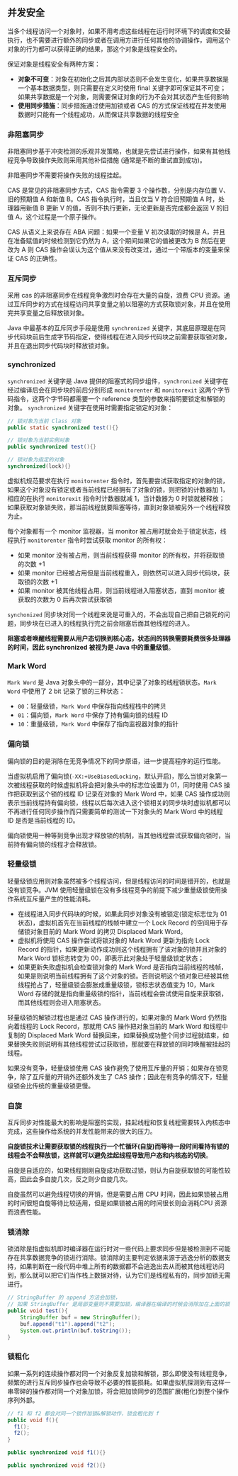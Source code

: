 ## 并发安全

当多个线程访问一个对象时，如果不用考虑这些线程在运行时环境下的调度和交替执行，也不需要进行额外的同步或者在调用方进行任何其他的协调操作，调用这个对象的行为都可以获得正确的结果，那这个对象是线程安全的。

保证对象是线程安全有两种方案：

- **对象不可变**：对象在初始化之后其内部状态则不会发生变化，如果共享数据是一个基本数据类型，则只需要在定义时使用 final 关键字即可保证其不可变；如果共享数据是一个对象，则需要保证对象的行为不会对其状态产生任何影响
- **使用同步措施**：同步措施通过使用加锁或者 CAS 的方式保证线程在并发使用数据时只能有一个线程成功，从而保证共享数据的线程安全

### 非阻塞同步

非阻塞同步基于冲突检测的乐观并发策略，也就是先尝试进行操作，如果有其他线程竞争导致操作失败则采用其他补偿措施 (通常是不断的重试直到成功)。

非阻塞同步不需要将操作失败的线程挂起。

 CAS 是常见的非阻塞同步方式，CAS 指令需要 3 个操作数，分别是内存位置 V、旧的预期值 A 和新值 B。CAS 指令执行时，当且仅当 V 符合旧预期值 A 时，处理器用新值 B 更新 V 的值，否则不执行更新，无论更新是否完成都会返回 V 的旧值 A，这个过程是一个原子操作。

CAS 从语义上来说存在 ABA 问题：如果一个变量 V 初次读取的时候是 A，并且在准备赋值的时候检测到它仍然为 A，这个期间如果它的值被更改为 B 然后在更改为 A 则 CAS 操作会误认为这个值从来没有改变过，通过一个带版本的变量来保证 CAS 的正确性。

### 互斥同步

采用 cas 的非阻塞同步在线程竞争激烈时会存在大量的自旋，浪费 CPU 资源。通过互斥同步的方式在线程访问共享变量之前以阻塞的方式获取锁对象，并且在使用完共享变量之后释放锁对象。

Java 中最基本的互斥同步手段是使用 `synchronized` 关键字，其底层原理是在同步代码块前后生成字节码指定，使得线程在进入同步代码块之前需要获取锁对象，并且在退出同步代码块时释放锁对象。

### synchronized

`synchronized` 关键字是 Java 提供的阻塞式的同步组件，`synchronized` 关键字在经过编译后会在同步块的前后分别形成 `monitorenter` 和 `monitorexit` 这两个字节码指令，这两个字节码都需要一个 reference 类型的参数来指明要锁定和解锁的对象。 `synchronized` 关键字在使用时需要指定锁定的对象：

```java
// 锁对象为当前 Class 对象
public static synchronized test(){}

// 锁对象为当前实例对象
public synchronized test(){}

// 锁对象为指定的对象
synchronized(lock){}
```

虚拟机规范要求在执行 `monitorenter` 指令时，首先要尝试获取指定的对象的锁，如果这个对象没有锁定或者当前线程已经拥有了对象的锁，则把锁的计数器加 1，相应的在执行 `monitorexit` 指令时计数器就减 1，当计数器为 0 时锁就被释放；如果获取对象锁失败，那当前线程就要阻塞等待，直到对象锁被另外一个线程释放为止。

每个对象都有一个 monitor 监视器，当 monitor 被占用时就会处于锁定状态，线程执行 `monitorenter` 指令时尝试获取 monitor 的所有权：
- 如果 monitor 没有被占用，则当前线程获得 monitor 的所有权，并将获取锁的次数 +1
- 如果 monitor 已经被占用但是当前线程重入，则依然可以进入同步代码块，获取锁的次数 +1
- 如果 monitor 被其他线程占用，则当前线程进入阻塞状态，直到 monitor 被获取的次数为 0 后再次尝试获取锁

`synchonized` 同步块对同一个线程来说是可重入的，不会出现自己把自己锁死的问题，同步块在已进入的线程执行完之前会阻塞后面其他线程的进入。

**阻塞或者唤醒线程需要从用户态切换到核心态，状态间的转换需要耗费很多处理器的时间，因此 synchronized 被视为是 Java 中的重量级锁**。

### Mark Word

`Mark Word` 是 Java 对象头中的一部分，其中记录了对象的线程锁状态。`Mark Word` 中使用了 2 bit 记录了锁的三种状态：

- `00`：轻量级锁，`Mark Word` 中保存指向线程栈中的拷贝
- `01`：偏向锁，`Mark Word` 中保存了持有偏向锁的线程 ID
- `10`：重量级锁，`Mark Word` 中保存了指向监视器对象的指针

### 偏向锁

偏向锁的目的是消除在无竞争情况下的同步原语，进一步提高程序的运行性能。

当虚拟机启用了偏向锁(`-XX:+UseBiasedLocking`，默认开启)，那么当锁对象第一次被线程获取的时候虚拟机将会把对象头中的标志位设置为 01，同时使用 CAS 操作把获取到这个锁的线程 ID 记录在对象的 Mark Word 中，如果 CAS 操作成功则表示当前线程持有偏向锁，线程以后每次进入这个锁相关的同步块时虚拟机都可以不再进行任何同步操作而只需要简单的测试一下对象头的 Mark Word 中的线程 ID 是否是当前线程的 ID。

偏向锁使用一种等到竞争出现才释放锁的机制，当其他线程尝试获取偏向锁时，当前持有偏向锁的线程才会释放锁。

### 轻量级锁

轻量级锁应用则对象虽然被多个线程访问，但是线程访问的时间是错开的，也就是没有锁竞争。JVM 使用轻量级锁在没有多线程竞争的前提下减少重量级锁使用操作系统互斥量产生的性能消耗。

- 在线程进入同步代码块的时候，如果此同步对象没有被锁定(锁定标志位为 01 状态)，虚拟机首先在当前线程的栈帧中建立一个 Lock Record 的空间用于存储锁对象目前的 Mark Word 的拷贝 Displaced Mark Word。
- 虚拟机将使用 CAS 操作尝试将锁对象的 Mark  Word 更新为指向 Lock Record 的指针，如果更新动作成功则这个线程拥有了该对象的锁并且对象的 Mark Word 锁标志转变为 00，即表示此对象处于轻量级锁定状态；
- 如果更新失败虚拟机会检查锁对象的 Mark Word 是否指向当前线程的栈帧，如果是则说明当前线程拥有了这个对象的锁。否则说明这个锁对象已经被其他线程抢占了，轻量级锁会膨胀成重量级锁，锁标志状态值变为 10，Mark Word 存储的就是指向重量级锁的指针，当前线程会尝试使用自旋来获取锁，而其他线程则会进入阻塞状态。

轻量级锁的解锁过程也是通过 CAS 操作进行的，如果对象的 Mark Word 仍然指向着线程的 Lock Record，那就用 CAS 操作把对象当前的 Mark Word 和线程中复制的 Displaced Mark Word 替换回来，如果替换成功整个同步过程就结束，如果替换失败则说明有其他线程尝试过获取锁，那就要在释放锁的同时唤醒被挂起的线程。

如果没有竞争，轻量级锁使用 CAS 操作避免了使用互斥量的开销；如果存在锁竞争，除了互斥量的开销外还额外发生了 CAS 操作；因此在有竞争的情况下，轻量级锁会比传统的重量级锁更慢。

### 自旋

互斥同步对性能最大的影响是阻塞的实现，挂起线程和恢复线程需要转入内核态中完成，这些操作给系统的并发性能带来的很大的压力。

**自旋锁技术让需要获取锁的线程执行一个忙循环(自旋)而等待一段时间看持有锁的线程会不会释放锁，这样就可以避免挂起线程导致用户态和内核态的切换**。

自旋是自适应的，如果线程刚刚自旋成功获取过锁，则认为自旋获取锁的可能性较高，因此会多自旋几次，反之则少自旋几次。

自旋虽然可以避免线程切换的开销，但是需要占用 CPU 时间，因此如果锁被占用的时间很短自旋等待比较适用，但是如果锁被占用的时间很长则会消耗CPU 资源而浪费性能。

### 锁消除

锁消除是指虚拟机即时编译器在运行时对一些代码上要求同步但是被检测到不可能存在共享数据竞争的锁进行消除。锁消除的主要判定依据来源于逃逸分析的数据支持，如果判断在一段代码中堆上所有的数据都不会逃逸出去从而被其他线程访问到，那么就可以把它们当作栈上数据对待，认为它们是线程私有的，同步加锁无需进行。
```java
// StringBuffer 的 append 方法会加锁，
// 如果 StringBuffer 是局部变量则不需要加锁，编译器在编译的时候会消除加在上面的锁
public void test(){
    StringBuffer buf = new StringBuffer();
    buf.append("t1").append("t2");
    System.out.println(buf.toString());
}
```
### 锁粗化

如果一系列的连续操作都对同一个对象反复加锁和解锁，那么即使没有线程竞争，频繁的进行互斥同步操作也会导致不必要的性能损耗。如果虚拟机探测到有这样一串零碎的操作都对同一个对象加锁，将会把加锁同步的范围扩展(粗化)到整个操作序列外部。
```java
// f1 和 f2 都会对同一个锁作加锁&解锁动作，锁会粗化到 f
public void f(){
  f1();
  f2();
}

public synchronized void f1(){}

public synchronized void f2(){}
```

